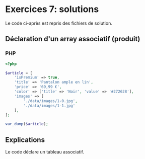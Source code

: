 # Exercices 7: solutions

Le code ci-après est repris des fichiers de solution.

## Déclaration d'un array associatif (produit)

### PHP

```php
<?php

$article = [
    'isPremium' => true,
    'title' => 'Pantalon ample en lin',
    'price' => '69,99 €',
    'color' => ['title' => 'Noir', 'value' => '#272628'],
    'images' => [
        './data/images/1-0.jpg',
        './data/images/1-1.jpg'
    ],
];

var_dump($article);
```

## Explications

Le code déclare un tableau associatif.
